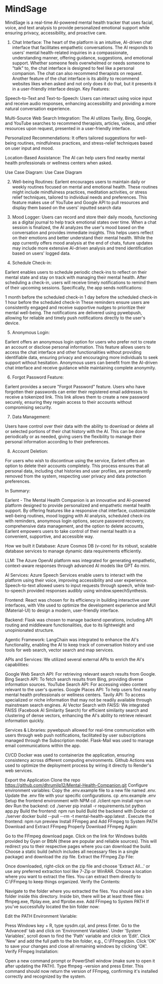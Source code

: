 # MindSage
MindSage is a real-time AI-powered mental health tracker that uses facial, voice, and text analysis to provide personalized emotional support while ensuring privacy, accessibility, and proactive care.
1. Chat Interface:
The heart of the platform is an intuitive, AI-driven chat interface that facilitates empathetic conversations. The AI responds to users' mental health-related inquiries in a compassionate, understanding manner, offering guidance, suggestions, and emotional support. Whether someone feels overwhelmed or needs someone to "talk" to, the chat interface is designed to feel like a personal companion. The chat can also recommend therapists on request. Another feature of the chat interface is its ability to recommend websites likes when asked and not only does it do that, but it presents it in a user-friendly interface design. Key Features:

Speech-to-Text and Text-to-Speech: Users can interact using voice input and receive audio responses, enhancing accessibility and providing a more natural conversation experience.

Multi-Source Web Search Integration: The AI utilizes Tavily, Bing, Google, and YouTube searches to recommend therapists, articles, videos, and other resources upon request, presented in a user-friendly interface.

Personalized Recommendations: It offers tailored suggestions for well-being routines, mindfulness practices, and stress-relief techniques based on user input and mood.

Location-Based Assistance: The AI can help users find nearby mental health professionals or wellness centers when asked.

Use Case Diagram:
Use Case Diagram

2. Well-being Routines:
Earlent encourages users to maintain daily or weekly routines focused on mental and emotional health. These routines might include mindfulness practices, meditation activities, or stress relief techniques, tailored to individual needs and preferences. This feature makes use of YouTube and Google API to pull resources and display them based on the users' inputted search data

3. Mood Logger:
Users can record and store their daily moods, functioning as a digital journal to help track emotional states over time. When a chat session is finalized, the AI analyzes the user's mood based on the conversation and provides immediate insights. This helps users reflect on their emotions and better understand their mental health. While the app currently offers mood analysis at the end of chats, future updates may include more extensive AI-driven analysis and trend identification based on users' logged data.

4. Schedule Check-in:

Earlent enables users to schedule periodic check-ins to reflect on their mental state and stay on track with managing their mental health. After scheduling a check-in, users will receive timely notifications to remind them of their upcoming sessions. Specifically, the app sends notifications:

1 month before the scheduled check-in
1 day before the scheduled check-in
1 hour before the scheduled check-in
These reminders ensure users are consistently engaged and receive supportive nudges to prioritize their mental well-being. The notifications are delivered using pywebpush, allowing for reliable and timely push notifications directly to the user's device.

5. Anonymous Login:

Earlent offers an anonymous login option for users who prefer not to create an account or disclose personal information. This feature allows users to access the chat interface and other functionalities without providing identifiable data, ensuring privacy and encouraging more individuals to seek support without hesitation. Anonymous users can benefit from the AI-driven chat interface and receive guidance while maintaining complete anonymity.

6. Forgot Password Feature:

Earlent provides a secure "Forgot Password" feature. Users who have forgotten their passwords can enter their registered email addresses to receive a tokenized link. This link allows them to create a new password securely, ensuring they regain access to their accounts without compromising security.

7. Data Management:

Users have control over their data with the ability to download or delete all or selected portions of their chat history with the AI. This can be done periodically or as needed, giving users the flexibility to manage their personal information according to their preferences.

8. Account Deletion:

For users who wish to discontinue using the service, Earlent offers an option to delete their accounts completely. This process ensures that all personal data, including chat histories and user profiles, are permanently removed from the system, respecting user privacy and data protection preferences.

In Summary:

Earlent - The Mental Health Companion is an innovative and AI-powered platform designed to provide personalized and empathetic mental health support. By offering features like a responsive chat interface, customizable well-being routines, mood logging with AI analysis, scheduled check-ins with reminders, anonymous login options, secure password recovery, comprehensive data management, and the option to delete accounts, Earlent empowers users to take control of their mental health in a convenient, supportive, and accessible way.

How we built it
Database: Azure Cosmos DB (v-core) for its robust, scalable database services to manage dynamic data requirements efficiently.

LLM: The Azure OpenAI platform was integrated for generating empathetic, context-aware responses through advanced AI models like GPT 4o mini.

AI Services: Azure Speech Services enable users to interact with the platform using their voice, improving accessibility and user experience. Speech-to-text allowed users to input requests through speech, while text-to-speech provided responses audibly using window.speechSynthesis.

Frontend: React was chosen for its efficiency in building interactive user interfaces, with Vite used to optimize the development experience and MUI (Material-UI) to design a modern, user-friendly interface.

Backend: Flask was chosen to manage backend operations, including API routing and middleware functionalities, due to its lightweight and unopinionated structure.

Agentic Framework: LangChain was integrated to enhance the AI's functionality, enabling the AI to keep track of conversation history and use tools for web search, vector search and map services.

APIs and Services: We utilized several external APIs to enrich the AI's capabilities:

Google Web Search API: For retrieving relevant search results from Google.
Bing Search API: To fetch search results from Bing, providing diverse information sources.
YouTube Search API: For accessing video content relevant to the user's queries.
Google Places API: To help users find nearby mental health professionals or wellness centers.
Tavily API: To access specialized or niche information that may not be readily available through mainstream search engines.
AI Vector Search with FAISS: We integrated FAISS (Facebook AI Similarity Search) for efficient similarity search and clustering of dense vectors, enhancing the AI's ability to retrieve relevant information quickly.

Services & Libraries: pywebpush allowed for real-time communication with users through web push notifications, facilitated by user subscriptions managed through the Subscription model. Flask-Mail was used to manage email communications within the app.

CI/CD Docker was used to containerize the application, ensuring consistency across different computing environments. Github Actions was used to optimize the deployment process by wiring it directly to Render's web services.

Export the Application
Clone the repo
https://github.com/dhrumilp12/Mental-Health-Companion.git
Configure environment variables:
Copy the .env.example file to a new file named .env.
Update the .env file with your specific configurations.
cp .env.example .env
Setup the frontend environment with NPM
cd ./client
npm install
npm run dev
Run the backend:
cd ./server
pip install -r requirements.txt
python app.py
Build the frontend:
npm run build
Build the backend with Docker
cd ./server
docker build --pull --rm -t mental-health-app:latest .
Execute the frontend:
npm run preview
Install FFmpeg and Add FFmpeg to System PATH
Download and Extract FFmpeg Properly
Download FFmpeg Again:

Go to the FFmpeg download page.
Click on the link for Windows builds provided by Gyan or BtbN (these are popular and reliable sources). This will redirect you to their respective pages where you can download the build.
Choose a static build (which includes all necessary files in a single package) and download the zip file.
Extract the FFmpeg Zip File:

Once downloaded, right-click on the zip file and choose 'Extract All...' or use any preferred extraction tool like 7-Zip or WinRAR.
Choose a location where you want to extract the files. You can extract them directly to C:\FFmpeg to keep things organized.
Verify the Contents:

Navigate to the folder where you extracted the files.
You should see a bin folder inside this directory. Inside bin, there will be at least three files: ffmpeg.exe, ffplay.exe, and ffprobe.exe.
Add FFmpeg to System PATH
If you've successfully located the bin folder now:

Edit the PATH Environment Variable:

Press Windows key + R, type sysdm.cpl, and press Enter.
Go to the 'Advanced' tab and click on 'Environment Variables'.
Under 'System Variables', scroll down to find the 'Path' variable and click on 'Edit'.
Click 'New' and add the full path to the bin folder, e.g., C:\FFmpeg\bin.
Click 'OK' to save your changes and close all remaining windows by clicking 'OK'.
Verify FFmpeg Installation:

Open a new command prompt or PowerShell window (make sure to open it after updating the PATH).
Type ffmpeg -version and press Enter. This command should now return the version of FFmpeg, confirming it's installed correctly and recognized by the system.
